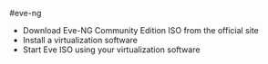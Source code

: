 #eve-ng

- Download Eve-NG Community Edition ISO from the official site
- Install a virtualization software
- Start Eve ISO using your virtualization software